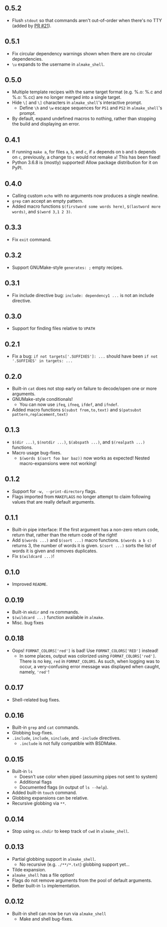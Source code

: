 ## 0.5.2
 * Flush `stdout` so that commands aren't out-of-order when there's no TTY (added by [PR #21](https://github.com/personalizedrefrigerator/AlmostMake/pull/21)).

## 0.5.1
 * Fix circular dependency warnings shown when there are no circular dependencies.
 * `\u` expands to the username in `almake_shell`.

## 0.5.0
 * Multiple template recipes with the same target format (e.g. %.o: %.c and %.o: %.cc)
   are no longer merged into a single target.
 * Hide `\[` and `\]` characters in `almake_shell`'s interactive prompt.
   * Define `\h` and `\w` escape sequences for `PS1` and `PS2` in `almake_shell`'s prompt.
 * By default, expand undefined macros to nothing, rather than stopping the build and displaying an error.

## 0.4.1
 * If running `make a`, for files `a`, `b`, and `c`, if `a` depends on `b` and 
      `b` depends on `c`, previously, a change to `c` would not remake `a`! This has been fixed!
 * Python 3.6.8 is (mostly) supported! Allow package distribution for it on PyPI.

## 0.4.0
 * Calling custom `echo` with no arguments now produces a single newline.
 * `grep` can accept an empty pattern.
 * Added macro functions `$(firstword some words here)`, `$(lastword more words)`, and `$(word 3,1 2 3)`.

## 0.3.3
 * Fix `exit` command.

## 0.3.2
 * Support GNUMake-style `generates: ;` empty recipes.

## 0.3.1
 * Fix include directive bug: `include: dependency1 ...` is not an include directive.

## 0.3.0
 * Support for finding files relative to `VPATH`

## 0.2.1
 * Fix a bug: `if not targets['.SUFFIXES']: ...` should have been `if not '.SUFFIXES' in targets: ...` 

## 0.2.0
 * Built-in `cat` does not stop early on failure to decode/open one or more arguments.
 * GNUMake-style conditionals!
    * You can now use `ifeq`, `ifneq`, `ifdef`, and `ifndef`.
 * Added macro functions `$(subst from,to,text)` and `$(patsubst pattern,replacement,text)`

## 0.1.3
 * `$(dir ...)`, `$(notdir ...)`, `$(abspath ...)`, and `$(realpath ...)` functions.
 * Macro usage bug-fixes.
    * `$(words $(sort foo bar baz))` now works as expected! Nested macro-expansions were not working!

## 0.1.2
 * Support for `-w, --print-directory` flags.
 * Flags imported from `MAKEFLAGS` no longer attempt to claim following values that are really default arguments.

## 0.1.1
 * Built-in pipe interface: If the first argument has a non-zero return code, return that, rather than the return code of the right!
 * Add `$(words ...)` and `$(sort ...)` macro functions. `$(words a b c)` returns 3, the number of words it is given. `$(sort ...)` sorts the  list of words it is given and removes duplicates.
 * Fix `$(wildcard ...)`!

## 0.1.0
 * Improved `README`.

## 0.0.19
 * Built-in `mkdir` and `rm` commands.
 * `$(wildcard ...)` function available in `almake`.
 * Misc. bug fixes 

## 0.0.18
 * Oops! `FORMAT_COLORS['red']` is bad! Use `FORMAT_COLORS['RED']` instead!
    * In some places, output was colorized using `FORMAT_COLORS['red']`. There is no key, `red` in `FORMAT_COLORS`. As such, when logging was to occur, a very-confusing error message was displayed when caught, namely, `'red'`!

## 0.0.17
 * Shell-related bug fixes.

## 0.0.16
 * Built-in `grep` and `cat` commands.
 * Globbing bug-fixes.
 * `.include`, `include`, `sinclude`, and `-include` directives.
    * `.include` is not fully compatible with BSDMake.

## 0.0.15
 * Built-in `ls`
    * Doesn't use color when piped (assuming pipes not sent to system)
    * Additional flags
    * Documented flags (in output of `ls --help`).
 * Added built-in `touch` command.
 * Globbing expansions can be relative.
 * Recursive globbing via `**`.

## 0.0.14
 * Stop using `os.chdir` to keep track of `cwd` in `almake_shell`.

## 0.0.13
 * Partial globbing support in `almake_shell`.
    * No recursive (e.g. `./**/*.txt`) globbing support yet...
 * Tilde expansion.
 * `almake_shell` has a file option!
 * Flags do not remove arguments from the pool of default arguments.
 * Better built-in `ls` implementation.

## 0.0.12
 * Built-in shell can now be run via `almake_shell`
    * Make and shell bug-fixes.
